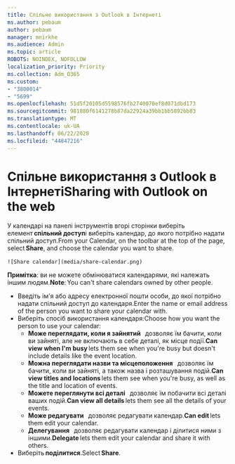 ```yaml
---
title: Спільне використання з Outlook в Інтернеті
ms.author: pebaum
author: pebaum
manager: mnirkhe
ms.audience: Admin
ms.topic: article
ROBOTS: NOINDEX, NOFOLLOW
localization_priority: Priority
ms.collection: Adm_O365
ms.custom:
- "3800014"
- "5699"
ms.openlocfilehash: 51d5f20105d5598576fb2740070ef8d071dbd173
ms.sourcegitcommit: 981880f6141278b87da22924a39bb1bb5892bb83
ms.translationtype: MT
ms.contentlocale: uk-UA
ms.lasthandoff: 06/22/2020
ms.locfileid: "44847216"
---
```

# <a name="sharing-with-outlook-on-the-web"></a><span data-ttu-id="47357-102">Спільне використання з Outlook в Інтернеті</span><span class="sxs-lookup"><span data-stu-id="47357-102">Sharing with Outlook on the web</span></span>

<span data-ttu-id="47357-103">У календарі на панелі інструментів вгорі сторінки виберіть елемент **спільний доступ**і виберіть календар, до якого потрібно надати спільний доступ.</span><span class="sxs-lookup"><span data-stu-id="47357-103">From your Calendar, on the toolbar at the top of the page, select **Share**, and choose the calendar you want to share.</span></span>

    ![Share calendar](media/share-calendar.png)

<span data-ttu-id="47357-104">**Примітка**: ви не можете обмінюватися календарями, які належать іншим людям.</span><span class="sxs-lookup"><span data-stu-id="47357-104">**Note**: You can't share calendars owned by other people.</span></span>

- <span data-ttu-id="47357-105">Введіть ім'я або адресу електронної пошти особи, до якої потрібно надати спільний доступ до календаря.</span><span class="sxs-lookup"><span data-stu-id="47357-105">Enter the name or email address of the person you want to share your calendar with.</span></span>
- <span data-ttu-id="47357-106">Виберіть спосіб використання календаря:</span><span class="sxs-lookup"><span data-stu-id="47357-106">Choose how you want the person to use your calendar:</span></span>
    - <span data-ttu-id="47357-107">**Може переглядати, коли я зайнятий**   дозволяє їм бачити, коли ви зайняті, але не включають в себе деталі, як місце події.</span><span class="sxs-lookup"><span data-stu-id="47357-107">**Can view when I'm busy** lets them see when you're busy but doesn't include details like the event location.</span></span>
    - <span data-ttu-id="47357-108">**Можна переглядати назви та місцеположення**   дозволяє їм бачити, коли ви зайняті, а також назва і розташування подій.</span><span class="sxs-lookup"><span data-stu-id="47357-108">**Can view titles and locations** lets them see when you're busy, as well as the title and location of events.</span></span>
    - <span data-ttu-id="47357-109">**Можете переглянути всі деталі**   дозволяє їм побачити всі деталі ваших подій.</span><span class="sxs-lookup"><span data-stu-id="47357-109">**Can view all details** lets them see all the details of your events.</span></span>
    - <span data-ttu-id="47357-110">**Може редагувати**   дозволяє редагувати календар.</span><span class="sxs-lookup"><span data-stu-id="47357-110">**Can edit** lets them edit your calendar.</span></span>
    - <span data-ttu-id="47357-111">**Делегування**   дозволяє редагувати календар і ділитися ними з іншими.</span><span class="sxs-lookup"><span data-stu-id="47357-111">**Delegate** lets them edit your calendar and share it with others.</span></span>
- <span data-ttu-id="47357-112">Виберіть **поділитися**.</span><span class="sxs-lookup"><span data-stu-id="47357-112">Select **Share**.</span></span>
